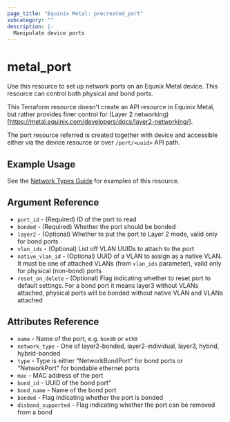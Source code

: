 ```yaml
---
page_title: "Equinix Metal: precreated_port"
subcategory: ""
description: |-
  Manipulate device ports
---
```


# metal_port

Use this resource to set up network ports on an Equnix Metal device. This resource can control both physical and bond ports.

This Terraform resource doesn't create an API resource in Equinix Metal, but rather provides finer control for (Layer 2 networking)[https://metal.equinix.com/developers/docs/layer2-networking/].

The port resource referred is created together with device and accessible either via the device resource or over `/port/<uuid>` API path.

## Example Usage

See the [Network Types Guide](../guides/network_types.md) for examples of this resource.

## Argument Reference

* `port_id` - (Required) ID of the port to read
* `bonded` - (Required) Whether the port should be bonded
* `layer2` - (Optional) Whether to put the port to Layer 2 mode, valid only for bond ports
* `vlan_ids` - (Optional) List off VLAN UUIDs to attach to the port
* `native_vlan_id` - (Optional) UUID of a VLAN to assign as a native VLAN. It must be one of attached VLANs (from `vlan_ids` parameter), valid only for physical (non-bond) ports
* `reset_on_delete` - (Optional) Flag indicating whether to reset port to default settings. For a bond port it means layer3 without VLANs attached, physical ports will be bonded without native VLAN and VLANs attached

## Attributes Reference

* `name` - Name of the port, e.g. `bond0` or `eth0`
* `network_type` - One of layer2-bonded, layer2-individual, layer3, hybrid, hybrid-bonded
* `type` - Type is either "NetworkBondPort" for bond ports or "NetworkPort" for bondable ethernet ports
* `mac` - MAC address of the port
* `bond_id` - UUID of the bond port"
* `bond_name` - Name of the bond port
* `bonded` - Flag indicating whether the port is bonded
* `disbond_supported` - Flag indicating whether the port can be removed from a bond
